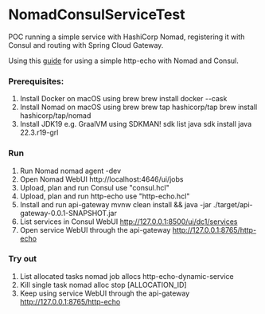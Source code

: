# NomadConsulServiceTest
POC running a simple service with HashiCorp Nomad, registering it with Consul and routing with Spring Cloud Gateway.

Using this [guide](https://medium.com/hashicorp-engineering/hashicorp-nomad-from-zero-to-wow-1615345aa539) for using a simple http-echo with Nomad and Consul.

### Prerequisites:
1. Install Docker on macOS using brew
  brew install docker --cask
2. Install Nomad on macOS using brew
  brew tap hashicorp/tap
  brew install hashicorp/tap/nomad
3. Install JDK19 e.g. GraalVM using SDKMAN!
  sdk list java
  sdk install java 22.3.r19-grl

### Run
1. Run Nomad
  nomad agent -dev
2. Open Nomad WebUI
  http://localhost:4646/ui/jobs
3. Upload, plan and run Consul
  use "consul.hcl"
4. Upload, plan and run http-echo
  use "http-echo.hcl"
5. Install and run api-gateway
  mvnw clean install && java -jar ./target/api-gateway-0.0.1-SNAPSHOT.jar 
7. List services in Consul WebUI
  http://127.0.0.1:8500/ui/dc1/services
8. Open service WebUI through the api-gateway
  http://127.0.0.1:8765/http-echo
  
### Try out
1. List allocated tasks
  nomad job allocs http-echo-dynamic-service
2. Kill single task
  nomad alloc stop [ALLOCATION_ID]
3. Keep using service WebUI through the api-gateway
  http://127.0.0.1:8765/http-echo
